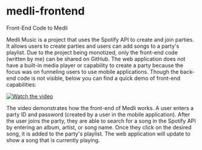# medli-frontend
Front-End Code to Medli

Medli Music is a project that uses the Spotify API to create and join parties. It allows users to create parties and users can add songs to a party's playlist. Due to the project being monotized, only the front-end code (written by me) can be shared on GitHub. The web application does not have a built-in media player or capability to create a party because the focus was on funneling users to use mobile applications. Though the back-end code is not visible, below you can find a quick demo of front-end capabilities:

[![Watch the video](https://img.youtube.com/vi/75eV8LJAkNk/UCD8dphjCMkaBI7qEy862Bdw.jpg)](https://youtu.be/75eV8LJAkNk)

The video demonstrates how the front-end of Medli works. A user enters a party ID and password (created by a user in the mobile application). After the user joins the party, they are able to search for a song in the Spotify API by entering an album, artist, or song name. Once they click on the desired song, it is added to the party's playlist. The web application will update to show a song that is currently playing. 
